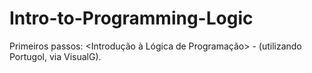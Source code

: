 # Intro-to-Programming-Logic
Primeiros passos: &lt;Introdução à Lógica de Programação> - (utilizando Portugol, via VisualG).
